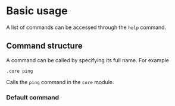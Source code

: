 # Basic usage

A list of commands can be accessed through the `help` command.

## Command structure

A command can be called by specifying its full name. For example
```
.core ping
```

Calls the `ping` command in the `core` module.

### Default command
